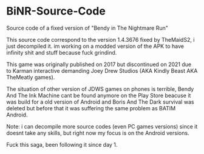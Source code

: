 # BiNR-Source-Code
Source code of a fixed version of "Bendy in The Nightmare Run"

This source code correspond to the version 1.4.3676 fixed by TheMaidS2, i just decompiled it.
im working on a modded version of the APK to have infinity shit and stuff because fuck grindind.

This game was originally published on 2017 but discontinued on 2021 due to Karman interactive demanding Joey Drew Studios (AKA Kindly Beast AKA TheMeatly games).

The situation of other version of JDWS games on phones is terrible, Bendy And The Ink Machine cant be found anymore on the Play Store beacuse it was build for a old version of Android and Boris And The Dark survival was deleted but before that it was suffering the same problem as BATIM Android.

Note: i can decompile more source codes (even PC games versions) since it doesnt take any skills, but right now my focus is on the Android versions.

Fuck this saga, been following it since day 1.

